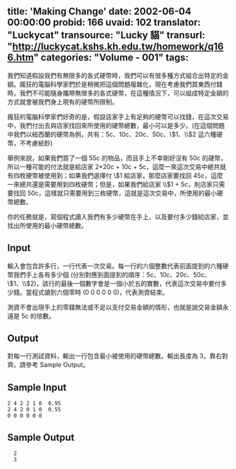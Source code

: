 title: 'Making Change'
date: 2002-06-04 00:00:00
probid: 166
uvaid: 102
translator: "Luckycat"
transource: "Lucky 貓"
transurl: "http://luckycat.kshs.kh.edu.tw/homework/q166.htm"
categories: "Volume - 001"
tags:
---

我們知道假設我們有無限多的各式硬幣時，我們可以有很多種方式組合出特定的金額。瘋狂的電腦科學家們於是稍微把這個問題複雜化，現在考慮我們買東西付錢時，我們不可能隨身攜帶無限多的各式硬幣，在這種情況下，可以組成特定金額的方式就會被我們身上現有的硬幣所限制。

瘋狂的電腦科學家們好奇的是，假設店家手上有足夠的硬幣可以找錢，在這次交易中，我們付出去與店家找回來所使用的硬幣總數，最小可以是多少。(在這個問題中我們以紐西蘭的硬幣為例，共有：5c、10c、20c、50c、\\$1、\\$2 這六種硬幣，不考慮紙鈔)

舉例來說，如果我們買了一個 55c 的物品，而且手上不幸剛好沒有 50c 的硬幣，所以一種可能的付法就是給店家 2\*20c + 10c + 5c，這麼一來這次交易中總共就有四枚硬幣被使用到；如果我們選擇付 \\$1 給店家，那麼店家要找回 45c，這麼一來總共還是需要用到四枚硬幣；但是，如果我們給店家 \\$1 + 5c，則店家只需要找回 50c，這樣就只需要用到三枚硬幣，這就是這次交易中，所使用的最小硬幣總數。

你的任務就是，寫個程式讀入我們有多少硬幣在手上、以及要付多少錢給店家，並找出所使用的最小硬幣總數。

## Input ##

輸入會包含許多行，一行代表一次交易。每一行的六個整數代表前面提到的六種硬幣我們手上各有多少個 (分別對應到面提到的順序：5c、10c、20c、50c、\\$1、\\$2)，該行的最後一個數字會是一個小於五的實數，代表這次交易中要付多少錢。當程式讀到六個零時 (0 0 0 0 0 0)，代表測資結束。

測資不會出現手上的零錢無法或不足以支付交易金額的情形，也就是說交易金額永遠是 5c 的倍數。

## Output ##

對每一行測試資料，輸出一行包含最小被使用的硬幣總數。輸出長度為 3，靠右對齊。請參考 Sample Output。

## Sample Input ##

	2 4 2 2 1 0  0.95
	2 4 2 0 1 0  0.55
	0 0 0 0 0 0

## Sample Output ##

	  2
	  3